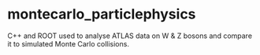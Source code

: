 # montecarlo_particlephysics
C++ and ROOT used to analyse ATLAS data on W &amp; Z bosons and compare it to simulated Monte Carlo collisions.
